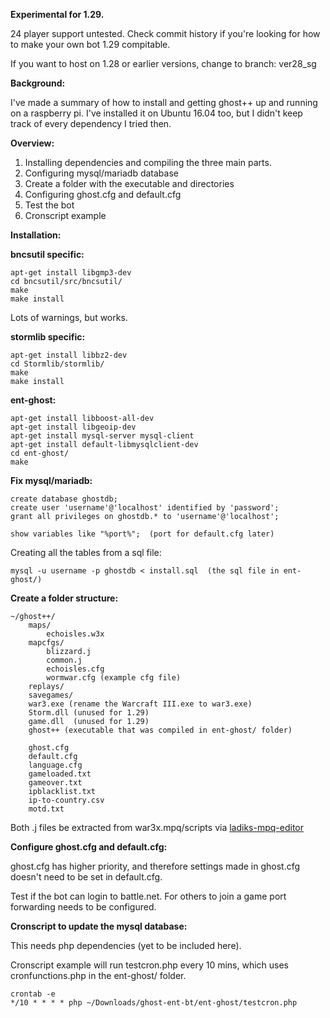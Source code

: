 **Experimental for 1.29.**

24 player support untested. 
Check commit history if you're looking for how to make your own bot 1.29 compitable.

If you want to host on 1.28 or earlier versions, change to branch: ver28_sg

**Background:**

I've made a summary of how to install and getting ghost++ up and running on a raspberry pi. I've installed it on Ubuntu 16.04 too, but I didn't keep track of every dependency I tried then.

**Overview:**
1. Installing dependencies and compiling the three main parts.
2. Configuring mysql/mariadb database
3. Create a folder with the executable and directories
4. Configuring ghost.cfg and default.cfg
5. Test the bot
6. Cronscript example


**Installation:**

**bncsutil specific:**
```console
apt-get install libgmp3-dev
cd bncsutil/src/bncsutil/
make
make install
```
Lots of warnings, but works.

**stormlib specific:**

```console
apt-get install libbz2-dev
cd Stormlib/stormlib/
make
make install
```

**ent-ghost:**

```console
apt-get install libboost-all-dev
apt-get install libgeoip-dev
apt-get install mysql-server mysql-client
apt-get install default-libmysqlclient-dev
cd ent-ghost/
make
```

**Fix mysql/mariadb:**
```console
create database ghostdb;
create user 'username'@'localhost' identified by 'password';
grant all privileges on ghostdb.* to 'username'@'localhost';

show variables like "%port%";  (port for default.cfg later)
```

Creating all the tables from a sql file:
```console
mysql -u username -p ghostdb < install.sql  (the sql file in ent-ghost/)
```

**Create a folder structure:** 
```console
~/ghost++/
	maps/
		echoisles.w3x
	mapcfgs/
		blizzard.j
		common.j
		echoisles.cfg
		wormwar.cfg	(example cfg file)
	replays/
	savegames/
	war3.exe (rename the Warcraft III.exe to war3.exe)
	Storm.dll (unused for 1.29)
	game.dll  (unused for 1.29)
	ghost++ (executable that was compiled in ent-ghost/ folder)
	
	ghost.cfg
	default.cfg
	language.cfg
	gameloaded.txt
	gameover.txt
	ipblacklist.txt
	ip-to-country.csv
	motd.txt
```
Both .j files be extracted from war3x.mpq/scripts via [ladiks-mpq-editor](https://www.hiveworkshop.com/threads/ladiks-mpq-editor-32bit.249562/)

**Configure ghost.cfg and default.cfg:**

ghost.cfg has higher priority, and therefore settings made in ghost.cfg doesn't need to be set in default.cfg.

Test if the bot can login to battle.net. For others to join a game port forwarding needs to be configured.

**Cronscript to update the mysql database:**

This needs php dependencies (yet to be included here).

Cronscript example will run testcron.php every 10 mins, which uses cronfunctions.php in the ent-ghost/ folder.
```console
crontab -e
*/10 * * * * php ~/Downloads/ghost-ent-bt/ent-ghost/testcron.php
```
